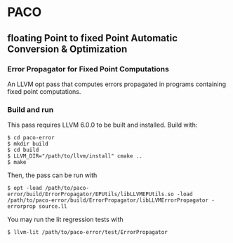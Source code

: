 # PACO
## floating Point to fixed Point Automatic Conversion & Optimization
### Error Propagator for Fixed Point Computations

An LLVM opt pass that computes errors propagated in programs containing fixed point computations.

### Build and run

This pass requires LLVM 6.0.0 to be built and installed.
Build with:
```
$ cd paco-error
$ mkdir build
$ cd build
$ LLVM_DIR="/path/to/llvm/install" cmake ..
$ make
```

Then, the pass can be run with
```
$ opt -load /path/to/paco-error/build/ErrorPropagator/EPUtils/libLLVMEPUtils.so -load /path/to/paco-error/build/ErrorPropagator/libLLVMErrorPropagator -errorprop source.ll
```

You may run the lit regression tests with
```
$ llvm-lit /path/to/paco-error/test/ErrorPropagator
```
